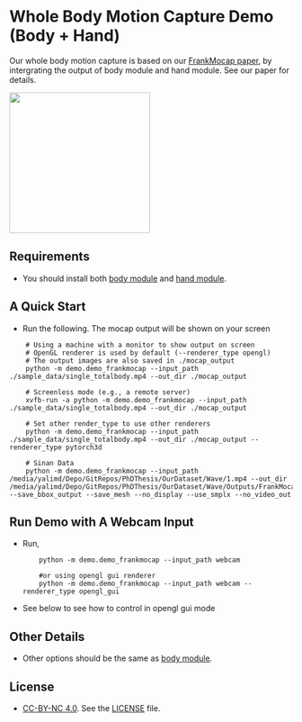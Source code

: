 # Whole Body Motion Capture Demo (Body + Hand)

Our whole body motion capture is based on our [FrankMocap paper](https://penincillin.github.io/frank_mocap), by intergrating the output of body module and hand module. See our paper for details.

<p>
    <img src="https://github.com/jhugestar/jhugestar.github.io/blob/master/img/frankmocap_wholebody.gif" height="250">
</p>

## Requirements
- You should install both [body module](run_bodymocap.md) and [hand module](run_handmocap.md).


## A Quick Start
- Run the following. The mocap output will be shown on your screen
```
    # Using a machine with a monitor to show output on screen
    # OpenGL renderer is used by default (--renderer_type opengl)
    # The output images are also saved in ./mocap_output
    python -m demo.demo_frankmocap --input_path ./sample_data/single_totalbody.mp4 --out_dir ./mocap_output

    # Screenless mode (e.g., a remote server)
    xvfb-run -a python -m demo.demo_frankmocap --input_path ./sample_data/single_totalbody.mp4 --out_dir ./mocap_output

    # Set other render_type to use other renderers
    python -m demo.demo_frankmocap --input_path ./sample_data/single_totalbody.mp4 --out_dir ./mocap_output --renderer_type pytorch3d
    
    # Sinan Data
    python -m demo.demo_frankmocap --input_path /media/yalimd/Depo/GitRepos/PhDThesis/OurDataset/Wave/1.mp4 --out_dir /media/yalimd/Depo/GitRepos/PhDThesis/OurDataset/Wave/Outputs/FrankMocap/1/ --save_bbox_output --save_mesh --no_display --use_smplx --no_video_out

```

## Run Demo with A Webcam Input
- Run,
    ```
        python -m demo.demo_frankmocap --input_path webcam

        #or using opengl gui renderer
        python -m demo.demo_frankmocap --input_path webcam --renderer_type opengl_gui
    ```
- See below to see how to control in opengl gui mode

## Other Details
- Other options should be the same as [body module](run_bodymocap.md). 

## License
- [CC-BY-NC 4.0](https://creativecommons.org/licenses/by-nc/4.0/legalcode). 
See the [LICENSE](LICENSE) file. 
